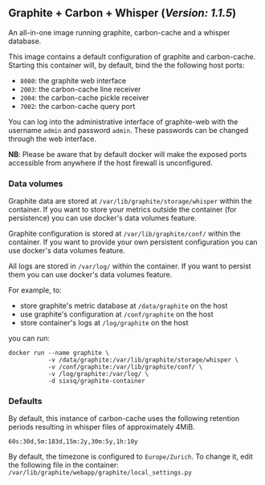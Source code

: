 ## Graphite + Carbon + Whisper (*Version: 1.1.5*)

An all-in-one image running graphite, carbon-cache and a whisper database.

This image contains a default configuration of graphite and carbon-cache.
Starting this container will, by default, bind the the following host ports:

- `8080`: the graphite web interface
- `2003`: the carbon-cache line receiver
- `2004`: the carbon-cache pickle receiver
- `7002`: the carbon-cache query port

You can log into the administrative interface of graphite-web with
the username `admin` and password `admin`.
These passwords can be changed through the web interface.

**NB**: Please be aware that by default docker will make the exposed ports
accessible from anywhere if the host firewall is unconfigured.

### Data volumes

Graphite data are stored at `/var/lib/graphite/storage/whisper` within the
container.
If you want to store your metrics outside the container (for persistence)
you can use docker's data volumes feature.

Graphite configuration is stored at `/var/lib/graphite/conf/` within the
container.
If you want to provide your own persistent configuration you can
use docker's data volumes feature.

All logs are stored in `/var/log/` within the container.
If you want to persist them you can use docker's data volumes feature.

For example, to:

- store graphite's metric database at `/data/graphite` on the host
- use graphite's configuration at `/conf/graphite` on the host
- store container's logs at `/log/graphite` on the host

you can run:

    docker run --name graphite \
               -v /data/graphite:/var/lib/graphite/storage/whisper \
               -v /conf/graphite:/var/lib/graphite/conf/ \
               -v /log/graphite:/var/log/ \
               -d sixsq/graphite-container

### Defaults

By default, this instance of carbon-cache uses the following retention periods
resulting in whisper files of approximately 4MiB.

    60s:30d,5m:183d,15m:2y,30m:5y,1h:10y

By default, the timezone is configured to `Europe/Zurich`.
To change it, edit the following file in the container:
`/var/lib/graphite/webapp/graphite/local_settings.py`
